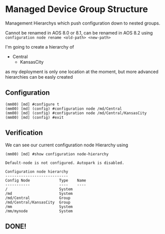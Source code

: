 # Managed Device Group Structure

Management Hierarchys which push configuration down to nested groups.

Cannot be renamed in AOS 8.0 or 8.1, can be renamed in AOS 8.2 using `configuration node rename <old-path> <new-path>`

I'm going to create a hierarchy of

- Central
  - KansasCity

as my deployment is only one location at the moment, but more advanced hierarchies can be easly created

## Configuration

```
(mm00) [md] #configure t
(mm00) [md] (config) #configuration node /md/Central
(mm00) [md] (config) #configuration node /md/Central/KansasCity
(mm00) [md] (config) #exit
```

## Verification

We can see our current configuration node Hierarchy using

```
(mm00) [md] #show configuration node-hierarchy

Default-node is not configured. Autopark is disabled.

Configuration node hierarchy
----------------------------
Config Node             Type    Name
-----------             ----    ----
/                       System
/md                     System
/md/Central             Group
/md/Central/KansasCity  Group
/mm                     System
/mm/mynode              System
```

## DONE!